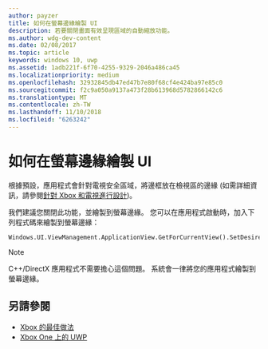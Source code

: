 ```yaml
---
author: payzer
title: 如何在螢幕邊緣繪製 UI
description: 若要關閉畫面有效呈現區域的自動縮放功能。
ms.author: wdg-dev-content
ms.date: 02/08/2017
ms.topic: article
keywords: windows 10, uwp
ms.assetid: 1adb221f-6f70-4255-9329-2046a486ca45
ms.localizationpriority: medium
ms.openlocfilehash: 32932845db47ed47b7e80f68cf4e424ba97e85c0
ms.sourcegitcommit: f2c9a050a9137a473f28b613968d5782866142c6
ms.translationtype: MT
ms.contentlocale: zh-TW
ms.lasthandoff: 11/10/2018
ms.locfileid: "6263242"
---
```

# <a name="how-to-draw-ui-to-the-edge-of-the-screen"></a>如何在螢幕邊緣繪製 UI   
根據預設，應用程式會針對電視安全區域，將邊框放在檢視區的邊緣 (如需詳細資訊，請參閱[針對 Xbox 和電視進行設計](../design/devices/designing-for-tv.md#tv-safe-area))。 

我們建議您關閉此功能，並繪製到螢幕邊緣。 您可以在應用程式啟動時，加入下列程式碼來繪製到螢幕邊緣：
   
```
Windows.UI.ViewManagement.ApplicationView.GetForCurrentView().SetDesiredBoundsMode(Windows.UI.ViewManagement.ApplicationViewBoundsMode.UseCoreWindow);
```
   
> [!NOTE]
> C++/DirectX 應用程式不需要擔心這個問題。 系統會一律將您的應用程式繪製到螢幕邊緣。

## <a name="see-also"></a>另請參閱
- [Xbox 的最佳做法](tailoring-for-xbox.md)
- [Xbox One 上的 UWP](index.md)
